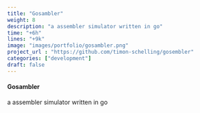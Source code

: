 ```yaml
---
title: "Gosambler"
weight: 8
description: "a assembler simulator written in go"
time: "+6h"
lines: "+9k"
image: "images/portfolio/gosambler.png"
project_url : "https://github.com/timon-schelling/gosembler"
categories: ["development"]
draft: false
---
```


#### Gosambler
a assembler simulator written in go
